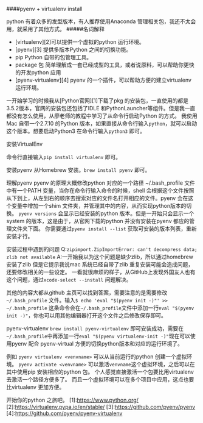 ####pyenv + virtualenv install

python 有着众多的发型版本，有人推荐使用Anaconda 管理相关包，我还不太会用，就采用了其他方式。
#####名词解释
+ [virtualenv][2]可以提供一个虚拟的python 运行环境。
+ [pyenv][3] 提供多版本Python 之间的切换功能。
+ pip Python 自带的包管理工具。
+ package 包 简单理解成一套已经成型的工具，或者说原料，可以帮助你更快的开发python 应用
+ [pyenv-virtualenv][4] pyenv 的一个插件，可以帮助方便的建立virtualenv 运行环境。

一开始学习的时候我从[Python官网][1]下载了pkg 的安装包，一直使用的都是3.5.2版本，官网的安装包还包括了IDLE 和PythonLauncher等组件。但是我一直都没有怎么使用，从廖老师的教程中学习了从命令行启动Python 的方式。 我使用Mac 自带一个2.7.10 的Python 版本，如果直接从命令行输入`python`，就可以启动这个版本。想要启动Python3 在命令行输入`python3` 即可。

安装VirtualEnv 

命令行直接输入`pip install virtualenv` 即可。

安装pyenv
从Homebrew 安装。`brew install pyenv` 即可。

理解pyenv
pyenv 的原理大概修改python 对应的一个路径 ~/.bash_profile 文件中有一个PATH 变量，当你在命令行输入命令的时候，shell 会根据这个文件按照从下到上，从左到右的顺序去搜索对应的文件名打开相应的文件。pyenv 会在这个变量中增加一个shim 文件夹，并管理其中的内容，从而实现python版本的切换。
`pyenv versions` 会显示已经安装的python 版本。但是一开始只会显示一个system 的版本，这是由于，从官网下载的python 并没有安装在pyenv 都应的管理文件夹下面。 你需要通过`pyenv install --list` 获取可安装的版本列表，重新安装才行。

安装过程中遇到的问题
Q:`zipimport.ZipImportError: can't decompress data; zlib not available`
A:一开始我以为这个问题是缺少zlib，所以通过homebrew 安装了zlib 但是它提示我说mac 系统已经自带了zlib 重复安装可能会造成问题，还要修改相关的一些设定。 一看就很麻烦的样子，从GitHub上发现外国友人也有这个问题，通过`xcode-select --install` 问题解决。

其他的内容大都从github 主页可以找到答案，需要注意的是需要修改`~/.bash_profile` 文件。输入`$ echo 'eval "$(pyenv init -)"' >> ~/.bash_profile` 这条命令会在`~/.bash_profile`文件中添加一行`eval "$(pyenv init -)"`，你也可以用其他编辑器打开这个文件之后修改保存即可。

pyenv-virtualenv `brew install pyenv-virtualenv` 即可安装成功，需要在`~/.bash_profile`中再添加一行`eval "$(pyenv virtualenv-init -)"`现在可以使用pyenv 配合 pyenv-virtual 方便的切换python版本和对应的运行环境了。

例如
`pyenv virtualenv <venvname>` 可以从当前运行的python 创建一个虚拟环境。
`pyenv activate <venvname>` 可以激活`venvname`这个虚拟环境，之后可以在其中使用pip 安装相应的python 包。 个人感觉直接激活一个包要比用virtualenv 去激活一个路径方便多了。 而且一个虚拟环境可以在多个项目中应用，这点也要比virtualenv 更加方便。

开始你的python 之旅吧。
[1]:https://www.python.org/
[2]:https://virtualenv.pypa.io/en/stable/
[3]:https://github.com/pyenv/pyenv
[4]:https://github.com/pyenv/pyenv-virtualenv